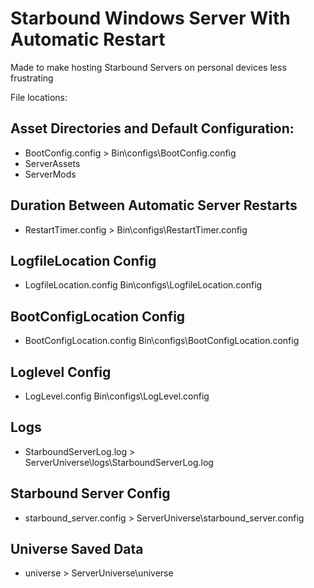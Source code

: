 # Starbound Windows Server With Automatic Restart
Made to make hosting Starbound Servers on personal devices less frustrating

File locations:
## Asset Directories and Default Configuration:
- BootConfig.config > Bin\configs\BootConfig.config
- ServerAssets
- ServerMods

## Duration Between Automatic Server Restarts
- RestartTimer.config > Bin\configs\RestartTimer.config

## LogfileLocation Config
- LogfileLocation.config Bin\configs\LogfileLocation.config

## BootConfigLocation Config
- BootConfigLocation.config Bin\configs\BootConfigLocation.config

## Loglevel Config
- LogLevel.config Bin\configs\LogLevel.config

## Logs
- StarboundServerLog.log > ServerUniverse\logs\StarboundServerLog.log

## Starbound Server Config
- starbound_server.config > ServerUniverse\starbound_server.config

## Universe Saved Data
- universe > ServerUniverse\universe